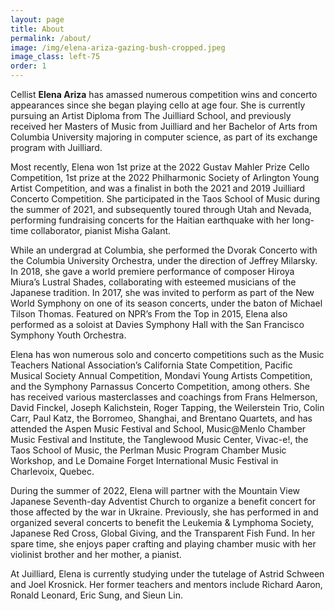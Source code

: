 ```yaml
---
layout: page
title: About
permalink: /about/
image: /img/elena-ariza-gazing-bush-cropped.jpeg
image_class: left-75
order: 1
---
```


<!-- <img class="float-left" height="300px" width="246.58px" src="/img/Elena-Ariza-small.jpeg"> -->

Cellist <b>Elena Ariza</b> has amassed numerous competition wins and concerto appearances since she began playing cello at age four. She is currently pursuing an Artist Diploma from The Juilliard School, and previously received her Masters of Music from Juilliard and her Bachelor of Arts from Columbia University majoring in computer science, as part of its exchange program with Juilliard. 

Most recently, Elena won 1st prize at the 2022 Gustav Mahler Prize Cello Competition, 1st prize at the 2022 Philharmonic Society of Arlington Young Artist Competition, and was a finalist in both the 2021 and 2019 Juilliard Concerto Competition. She participated in the Taos School of Music during the summer of 2021, and subsequently toured through Utah and Nevada, performing fundraising concerts for the Haitian earthquake with her long-time collaborator, pianist Misha Galant. 

While an undergrad at Columbia, she performed the Dvorak Concerto with the Columbia University Orchestra, under the direction of Jeffrey Milarsky. In 2018, she gave a world premiere performance of composer Hiroya Miura’s Lustral Shades, collaborating with esteemed musicians of the Japanese tradition. In 2017, she was invited to perform as part of the New World Symphony on one of its season concerts, under the baton of Michael Tilson Thomas. Featured on NPR’s From the Top in 2015, Elena also performed as a soloist at Davies Symphony Hall with the San Francisco Symphony Youth Orchestra. 

Elena has won numerous solo and concerto competitions such as the Music Teachers National Association’s California State Competition, Pacific Musical Society Annual Competition, Mondavi Young Artists Competition, and the Symphony Parnassus Concerto Competition, among others. She has received various masterclasses and coachings from Frans Helmerson, David Finckel, Joseph Kalichstein, Roger Tapping, the Weilerstein Trio, Colin Carr, Paul Katz, the Borromeo, Shanghai, and Brentano Quartets, and has attended the Aspen Music Festival and School, Music@Menlo Chamber Music Festival and Institute, the Tanglewood Music Center, Vivac-e!, the Taos School of Music, the Perlman Music Program Chamber Music Workshop, and Le Domaine Forget International Music Festival in Charlevoix, Quebec.

During the summer of 2022, Elena will partner with the Mountain View Japanese Seventh-day Adventist Church to organize a benefit concert for those affected by the war in Ukraine. Previously, she has performed in and organized several concerts to benefit the Leukemia & Lymphoma Society, Japanese Red Cross, Global Giving, and the Transparent Fish Fund. In her spare time, she enjoys paper crafting and playing chamber music with her violinist brother and her mother, a pianist. 

At Juilliard, Elena is currently studying under the tutelage of Astrid Schween and Joel Krosnick. Her former teachers and mentors include Richard Aaron, Ronald Leonard, Eric Sung, and Sieun Lin. 